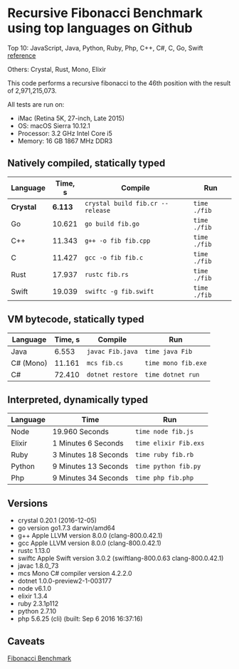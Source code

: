 # Recursive Fibonacci Benchmark using top languages on Github

Top 10: JavaScript, Java, Python, Ruby, Php, C++, C#, C, Go, Swift [reference](http://www.techworm.net/2016/09/top-10-popular-programming-languages-github.html)

Others: Crystal, Rust, Mono, Elixir

This code performs a recursive fibonacci to the 46th position with the result of 2,971,215,073.

All tests are run on:
 - iMac (Retina 5K, 27-inch, Late 2015)
 - OS: macOS Sierra 10.12.1
 - Processor: 3.2 GHz Intel Core i5
 - Memory: 16 GB 1867 MHz DDR3

## Natively compiled, statically typed

| Language  | Time, s | Compile                          | Run          | 
|-----------|---------|----------------------------------|--------------|
|**Crystal**|**6.113**| `crystal build fib.cr --release` | `time ./fib` | 
| Go        | 10.621  | `go build fib.go`                | `time ./fib` |
| C++       | 11.343  | `g++ -o fib fib.cpp`             | `time ./fib` |
| C         | 11.427  | `gcc -o fib fib.c`               | `time ./fib` | 
| Rust      | 17.937  | `rustc fib.rs`                   | `time ./fib` | 
| Swift     | 19.039  | `swiftc -g fib.swift`            | `time ./fib` | 

## VM bytecode, statically typed

| Language  | Time, s | Compile          | Run                 | 
|-----------|---------|------------------|---------------------|
| Java      | 6.553   | `javac Fib.java` | `time java Fib`     |
| C# (Mono) | 11.161  | `mcs fib.cs`     | `time mono fib.exe` |
| C#        | 72.410  | `dotnet restore` | `time dotnet run`   |

## Interpreted, dynamically typed

| Language | Time                 | Run                  |
|----------|----------------------|----------------------|
| Node     | 19.960 Seconds       | `time node fib.js`   |
| Elixir   | 1 Minutes 6 Seconds  | `time elixir Fib.exs`|
| Ruby     | 3 Minutes 18 Seconds | `time ruby fib.rb`   |
| Python   | 9 Minutes 13 Seconds | `time python fib.py` |
| Php      | 9 Minutes 34 Seconds | `time php fib.php`   |

## Versions

- crystal 0.20.1 (2016-12-05)
- go version go1.7.3 darwin/amd64
- g++ Apple LLVM version 8.0.0 (clang-800.0.42.1)
- gcc Apple LLVM version 8.0.0 (clang-800.0.42.1)
- rustc 1.13.0
- swiftc Apple Swift version 3.0.2 (swiftlang-800.0.63 clang-800.0.42.1)
- javac 1.8.0_73
- mcs Mono C# compiler version 4.2.2.0
- dotnet 1.0.0-preview2-1-003177
- node v6.1.0
- elixir 1.3.4
- ruby 2.3.1p112
- python 2.7.10
- php 5.6.25 (cli) (built: Sep  6 2016 16:37:16)

## Caveats

[Fibonacci Benchmark](https://crystal-lang.org/2016/07/15/fibonacci-benchmark.html)


